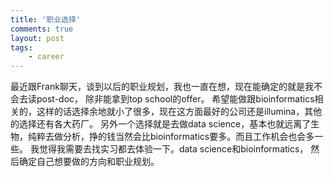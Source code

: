 ```yaml
---
title: '职业选择'
comments: true
layout: post
tags:
    - career
---
```


最近跟Frank聊天，谈到以后的职业规划，我也一直在想，现在能确定的就是我不会去读post-doc， 除非能拿到top school的offer。 
希望能做跟bioinformatics相关的，这样的话选择余地就小了很多，现在这方面最好的公司还是illumina，其他的选择还有各大药厂。
另外一个选择就是去做data science，基本也就远离了生物，纯粹去做分析，挣的钱当然会比bioinformatics要多。而且工作机会也会多一些。
我觉得我需要去找实习都去体验一下。data science和bioinformatics， 然后确定自己想要做的方向和职业规划。